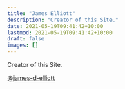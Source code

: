 ```yaml
---
title: "James Elliott"
description: "Creator of this Site."
date: 2021-05-19T09:41:42+10:00
lastmod: 2021-05-19T09:41:42+10:00
draft: false
images: []
---
```


Creator of this Site.

[@james-d-elliott](https://github.com/james-d-elliott)
